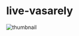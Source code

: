 # live-vasarely

![thumbnail](https://github.com/Dredfall/live-vasarely]/blob/master/vasarely.svg?raw=true)
